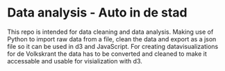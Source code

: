 # Data analysis - Auto in de stad

This repo is intended for data cleaning and data analysis. Making use of Python to import raw data from a file, clean the data and export as a json file so it can be used in d3 and JavaScript. For creating datavisualizations for de Volkskrant the data has to be converted and cleaned to make it accessable and usable for visialization with d3.
